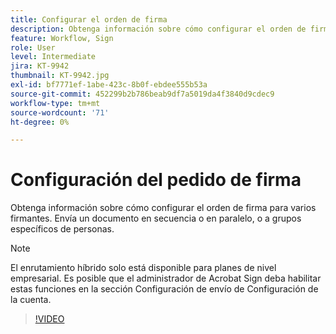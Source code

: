 ```yaml
---
title: Configurar el orden de firma
description: Obtenga información sobre cómo configurar el orden de firma para varios firmantes
feature: Workflow, Sign
role: User
level: Intermediate
jira: KT-9942
thumbnail: KT-9942.jpg
exl-id: bf7771ef-1abe-423c-8b0f-ebdee555b53a
source-git-commit: 452299b2b786beab9df7a5019da4f3840d9cdec9
workflow-type: tm+mt
source-wordcount: '71'
ht-degree: 0%

---
```


# Configuración del pedido de firma

Obtenga información sobre cómo configurar el orden de firma para varios firmantes. Envía un documento en secuencia o en paralelo, o a grupos específicos de personas.

>[!NOTE]
>
>El enrutamiento híbrido solo está disponible para planes de nivel empresarial. Es posible que el administrador de Acrobat Sign deba habilitar estas funciones en la sección Configuración de envío de Configuración de la cuenta.

>[!VIDEO](https://video.tv.adobe.com/v/3410714?quality=12&learn=on&hidetitle=true&captions=spa)
